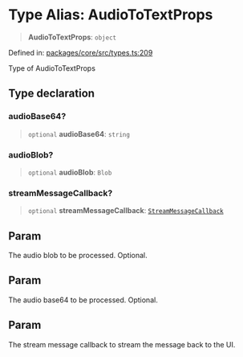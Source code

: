 # Type Alias: AudioToTextProps

> **AudioToTextProps**: `object`

Defined in: [packages/core/src/types.ts:209](https://github.com/GeoDaCenter/openassistant/blob/bf312b357cb340f1f76fa8b62441fb39bcbce0ce/packages/core/src/types.ts#L209)

Type of AudioToTextProps

## Type declaration

### audioBase64?

> `optional` **audioBase64**: `string`

### audioBlob?

> `optional` **audioBlob**: `Blob`

### streamMessageCallback?

> `optional` **streamMessageCallback**: [`StreamMessageCallback`](StreamMessageCallback.md)

## Param

The audio blob to be processed. Optional.

## Param

The audio base64 to be processed. Optional.

## Param

The stream message callback to stream the message back to the UI.
